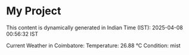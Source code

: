 # My Project

This content is dynamically generated in Indian Time (IST): 2025-04-08 00:56:32 IST


Current Weather in Coimbatore:
Temperature: 26.88 °C
Condition: mist

